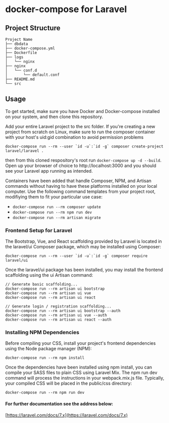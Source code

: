 # docker-compose for Laravel

## Project Structure

```
Project Name
├── dbdata
├── docker-compose.yml
├── Dockerfile
├── logs
│   └── nginx
├── nginx
│   └── conf.d
│       └── default.conf
├── README.md
└── src
```

## Usage
To get started, make sure you have Docker and Docker-compose installed on your system, and then clone this repository.

Add your entire Laravel project to the src folder. If you're creating a new project from scratch on Linux, make sure to run the composer container with your host's uid:gid combination to avoid permission problems

```docker-compose run --rm --user `id -u`:`id -g` composer create-project laravel/laravel .```

then from this cloned respository's root run ```docker-compose up -d --build```. Open up your browser of choice to http://localhost:3000 and you should see your Laravel app running as intended.

Containers have been added that handle Composer, NPM, and Artisan commands without having to have these platforms installed on your local computer. Use the following command templates from your project root, modifiying them to fit your particular use case:

* ```docker-compose run --rm composer update```
* ```docker-compose run --rm npm run dev```
* ```docker-compose run --rm artisan migrate```

### Frontend Setup for Laravel

The Bootstrap, Vue, and React scaffolding provided by Laravel is located in the laravel/ui Composer package, which may be installed using Composer:

 ```docker-compose run --rm --user `id -u`:`id -g` composer require laravel/ui```
 
Once the laravel/ui package has been installed, you may install the frontend scaffolding using the ui Artisan command:

```
// Generate basic scaffolding...
docker-compose run --rm artisan ui bootstrap
docker-compose run --rm artisan ui vue
docker-compose run --rm artisan ui react

// Generate login / registration scaffolding...
docker-compose run --rm artisan ui bootstrap --auth
docker-compose run --rm artisan ui vue --auth
docker-compose run --rm artisan ui react --auth
```

### Installing NPM Dependencies

Before compiling your CSS, install your project's frontend dependencies using the Node package manager (NPM):

```docker-compose run --rm npm install```

Once the dependencies have been installed using npm install, you can compile your SASS files to plain CSS using Laravel Mix. The npm run dev command will process the instructions in your webpack.mix.js file. Typically, your compiled CSS will be placed in the public/css directory:

```docker-compose run --rm npm run dev```

#### For further documentation see the address below:

[https://laravel.com/docs/7.x](https://laravel.com/docs/7.x)